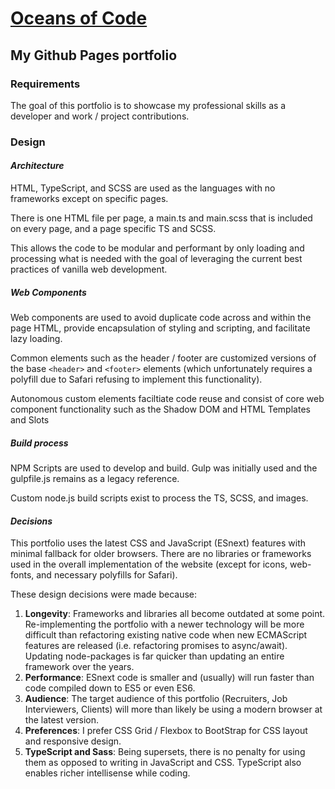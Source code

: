 # [Oceans of Code](https://oceansofcode.github.io)

## My Github Pages portfolio

### Requirements

The goal of this portfolio is to showcase my professional skills as a developer and work / project contributions.

### Design

#### *Architecture*

HTML, TypeScript, and SCSS are used as the languages with no frameworks except on specific pages.

There is one HTML file per page, a main.ts and main.scss that is included on every page, and a page specific TS and SCSS.

This allows the code to be modular and performant by only loading and processing what is needed with the goal of leveraging the current best practices of vanilla web development.

##### Web Components

Web components are used to avoid duplicate code across and within the page HTML, provide encapsulation of styling and scripting, and facilitate lazy loading.

Common elements such as the header / footer are customized versions of the base `<header>` and `<footer>` elements (which unfortunately requires a polyfill due to Safari refusing to implement this functionality).

Autonomous custom elements faciltiate code reuse and consist of core web component functionality such as the Shadow DOM and HTML Templates and Slots

##### Build process

NPM Scripts are used to develop and build. Gulp was initially used and the gulpfile.js remains as a legacy reference.

Custom node.js build scripts exist to process the TS, SCSS, and images.

#### *Decisions*

This portfolio uses the latest CSS and JavaScript (ESnext) features with minimal fallback for older browsers. There are no libraries or frameworks used in the overall implementation of the website (except for icons, web-fonts, and necessary polyfills for Safari).

These design decisions were made because:

1. **Longevity**: Frameworks and libraries all become outdated at some point. Re-implementing the portfolio with a newer technology will be more difficult than refactoring existing native code when new ECMAScript features are released (i.e. refactoring promises to async/await). Updating node-packages is far quicker than updating an entire framework over the years.
2. **Performance**: ESnext code is smaller and (usually) will run faster than code compiled down to ES5 or even ES6.
3. **Audience**: The target audience of this portfolio (Recruiters, Job Interviewers, Clients) will more than likely be using a modern browser at the latest version.
4. **Preferences**: I prefer CSS Grid / Flexbox to BootStrap for CSS layout and responsive design.
5. **TypeScript and Sass**: Being supersets, there is no penalty for using them as opposed to writing in JavaScript and CSS. TypeScript also enables richer intellisense while coding.
